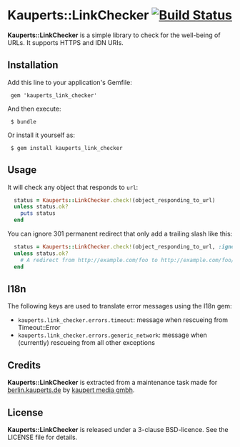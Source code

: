 # Kauperts::LinkChecker [![Build Status](https://travis-ci.org/kaupertmedia/kauperts_link_checker.svg?branch=master)](https://travis-ci.org/kaupertmedia/kauperts_link_checker)

**Kauperts::LinkChecker** is a simple library to check for the well-being of URLs. It supports HTTPS and IDN URIs.

## Installation

Add this line to your application's Gemfile:
```
 gem 'kauperts_link_checker'
```

And then execute:
```
 $ bundle
```

Or install it yourself as:
```
 $ gem install kauperts_link_checker
```

## Usage
It will check any object that responds to `url`:
```ruby
  status = Kauperts::LinkChecker.check!(object_responding_to_url)
  unless status.ok?
    puts status
  end
```

You can ignore 301 permanent redirect that only add a trailing slash like this:
```ruby
  status = Kauperts::LinkChecker.check!(object_responding_to_url, :ignore_trailing_slash_redirects => true)
  unless status.ok?
    # A redirect from http://example.com/foo to http://example.com/foo/ will be considered ok
  end
```

## I18n
The following keys are used to translate error messages using the I18n gem:

* `kauperts.link_checker.errors.timeout`: message when rescueing from Timeout::Error
* `kauperts.link_checker.errors.generic_network`: message when (currently) rescueing from all other exceptions

## Credits
**Kauperts::LinkChecker** is extracted from a maintenance task made for
[berlin.kauperts.de](http://berlin.kauperts.de) by [kaupert media gmbh](http://kaupertmedia.de).

## License
**Kauperts::LinkChecker** is released under a 3-clause BSD-licence. See the LICENSE file for details.


